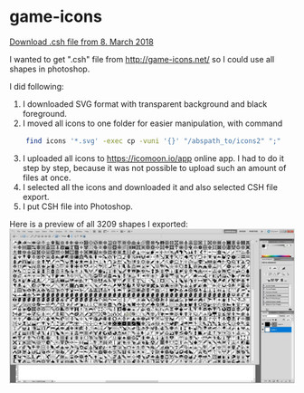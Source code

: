 # game-icons

[Download .csh file from 8. March 2018](https://github.com/EntityB/game-icons/raw/master/port/game-icons-3209.csh)

I wanted to get ".csh" file from http://game-icons.net/ so I could use all shapes in photoshop. 

I did following:

1. I downloaded SVG format with transparent background and black foreground. 
2. I moved all icons to one folder for easier manipulation, with command

```bash
    find icons '*.svg' -exec cp -vuni '{}' "/abspath_to/icons2" ";"
```

3. I uploaded all icons to https://icomoon.io/app online app. I had to do it step by step, because it was not possible to upload such an amount of files at once. 
4. I selected all the icons and downloaded it and also selected CSH file export. 
5. I put CSH file into Photoshop. 

Here is a preview of all 3209 shapes I exported:
[![Photoshop CS5 3209 shapes preview](doc/preview.jpg)](https://github.com/EntityB/game-icons/raw/master/doc/preview.jpg)
